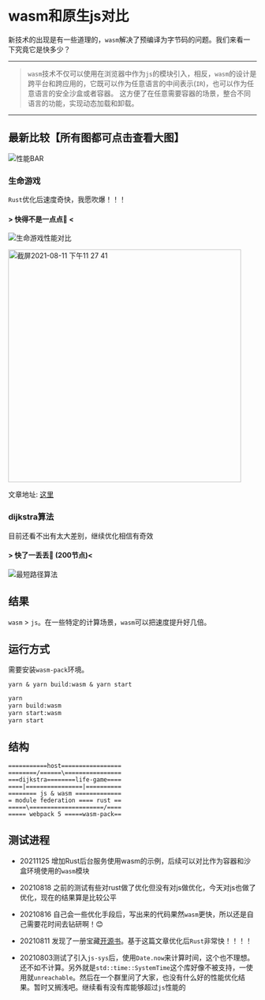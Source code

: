 # wasm和原生js对比

新技术的出现是有一些道理的，`wasm`解决了预编译为字节码的问题。我们来看一下究竟它是快多少？

---

> `wasm`技术不仅可以使用在浏览器中作为`js`的模块引入，相反，`wasm`的设计是跨平台和跨应用的，它既可以作为任意语言的中间表示(`IR`)，也可以作为任意语言的安全沙盒或者容器。
> 这方便了在任意需要容器的场景，整合不同语言的功能，实现动态加载和卸载。

---

## 最新比较【所有图都可点击查看大图】

![性能BAR](https://user-images.githubusercontent.com/18475942/129734234-50fb9a60-fa6a-489c-b452-3960f2356d76.png)


### 生命游戏

`Rust`优化后速度奇快，我愿吹爆！！！

#### > 快得不是一点点🤏 <
![生命游戏性能对比](https://user-images.githubusercontent.com/18475942/129570314-8a36f09e-9976-49ee-9dfa-7e493e2809c7.png)

<img width="472" alt="截屏2021-08-11 下午11 27 41" src="https://user-images.githubusercontent.com/18475942/129058708-9b4696c7-100c-4ff6-88d3-1eb6c0e5d5f5.png">

文章地址: [这里](https://rustwasm.github.io/docs/book/game-of-life/time-profiling.html)

### dijkstra算法

目前还看不出有太大差别，继续优化相信有奇效

#### > 快了一丢丢🤏  (200节点)<
![最短路径算法](https://user-images.githubusercontent.com/18475942/129570688-bca8ffd0-5f49-46d1-a28a-54729d942ca0.png)

## 结果

`wasm` > `js`。在一些特定的计算场景，`wasm`可以把速度提升好几倍。

## 运行方式

需要安装`wasm-pack`环境。

`yarn & yarn build:wasm & yarn start`

```bash
yarn
yarn build:wasm
yarn start:wasm
yarn start
```

## 结构

```
===========host=================
========/======\================
===dijkstra========life-game====
====|================|==========
======== js & wasm =============
= module federation ==== rust ==
=====\=====================/====
===== webpack 5 =====wasm-pack==
```

## 测试进程

- 20211125 增加Rust后台服务使用wasm的示例，后续可以对比作为容器和沙盒环境使用的`wasm`模块

- 20210818 之前的测试有些对rust做了优化但没有对js做优化，今天对js也做了优化，现在的结果算是比较公平

- 20210816 自己会一些优化手段后，写出来的代码果然`wasm`更快，所以还是自己需要花时间去钻研啊！😊

- 20210811 发现了一册宝藏[开源书](https://rustwasm.github.io/docs/book/)。基于这篇文章优化后`Rust`非常快！！！！

- 20210803测试了引入`js-sys`后，使用`Date.now`来计算时间，这个也不理想。还不如不计算。另外就是`std::time::SystemTime`这个库好像不被支持，一使用就`unreachable`。然后在一个群里问了大家，也没有什么好的性能优化结果。暂时又搁浅吧。继续看有没有库能够超过`js`性能的
